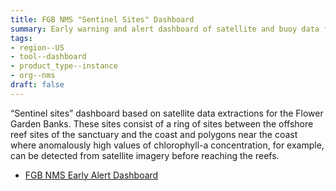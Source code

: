 ```yaml
---
title: FGB NMS "Sentinel Sites" Dashboard
summary: Early warning and alert dashboard of satellite and buoy data for detecting river plumes endangering biodiversity in the Flower Garden Banks NMS.
tags:
- region--US
- tool--dashboard
- product_type--instance
- org--nms
draft: false
---
```


 “Sentinel sites” dashboard based on satellite data extractions for the Flower Garden Banks.
 These sites consist of a ring of sites between the offshore reef sites of the sanctuary and the coast and polygons near the coast where anomalously high values of chlorophyll-a concentration, for example, can be detected from satellite imagery before reaching the reefs.

* [FGB NMS Early Alert Dashboard](http://35.209.104.85:3000)
